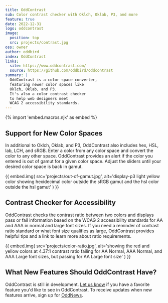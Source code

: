 ```yaml
---
title: OddContrast
sub: Color contrast checker with Oklch, Oklab, P3, and more
feature: true
date: 2022-12-31
logo: oddcontrast
image:
  position: top
  src: projects/contrast.jpg
oss: owner
author: oddbird
index: OddContrast
links:
  site: https://www.oddcontrast.com/
  source: https://github.com/oddbird/oddcontrast
summary: |
  OddContrast is a color space converter,
  featuring newer color spaces like
  Oklch, Oklab, and P3.
  It's also a color contrast checker
  to help web designers meet
  WCAG 2 accessibility standards.
---
```


{% import 'embed.macros.njk' as embed %}

## Support for New Color Spaces

In additional to Oklch, Oklab, and P3, OddContrast also includes hex, HSL, lab,
LCH, and sRGB. Enter a color from any color space and convert the color to any
other space. OddContrast provides an alert if the color you entered is out of
gamut for a given color space. Adjust the sliders until your desired color space
is back in gamut.

{{ embed.img(
  src='projects/out-of-gamut.jpg',
  alt='display-p3 light yellow color showing hexidecimal color
    outside the sRGB gamut and the hsl color outside the hsl gamut'
) }}

## Contrast Checker for Accessibility

OddContrast checks the contrast ratio between two colors and displays pass or
fail information based on the WCAG 2 accessibility standards for AA and AAA in
normal and large font sizes. If you need a reminder of contrast ratio standard
or what font size qualifies as large, OddContrast provides helpful tips and a
link to learn more about ratio requirements.

{{ embed.img(
  src='projects/color-ratio.jpg',
  alt='showing the red and yellow colors at 4.37:1 contrast ratio
    failing for AA Normal, AAA Normal, and AAA Large font sizes,
    but passing for AA Large font size'
) }}

## What New Features Should OddContrast Have?

OddContrast is still in development. [Let us know](/contact/) if you have a
favorite feature you'd like to see in OddContrast. To receive updates when new
features arrive, sign up for [OddNews](/oddnews/).
